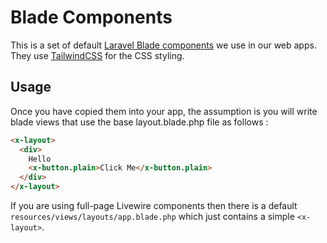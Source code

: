 # Blade Components
This is a set of default [Laravel Blade components](https://laravel.com/docs/10.x/blade#components) we use in our web apps.  They use [TailwindCSS](https://tailwindcss.com/) for the CSS styling.

## Usage
Once you have copied them into your app, the assumption is you will write blade views that use the base layout.blade.php file as follows :
```html
<x-layout>
  <div>
    Hello
    <x-button.plain>Click Me</x-button.plain>
  </div>
</x-layout>
```
If you are using full-page Livewire components then there is a default `resources/views/layouts/app.blade.php` which just contains a simple `<x-layout>`.
